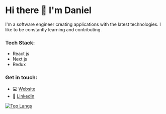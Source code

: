 # Hi there 👋 I'm Daniel

I'm a software engineer creating applications with the latest technologies. I like to be constantly learning and contributing.

### Tech Stack:
- React js
- Next js
- Redux

### Get in touch:
- 💻 [Website](https://www.darudev.com/portfolio)
- 💼 [Linkedin](https://www.linkedin.com/in/daniel-mendoza-developer)

[![Top Langs](https://github-readme-stats.vercel.app/api/top-langs/?username=danieruone&exclude_repo=jumper-fox,jobs-api,&layout=compact)](https://github.com/danieruone/github-readme-stats)
